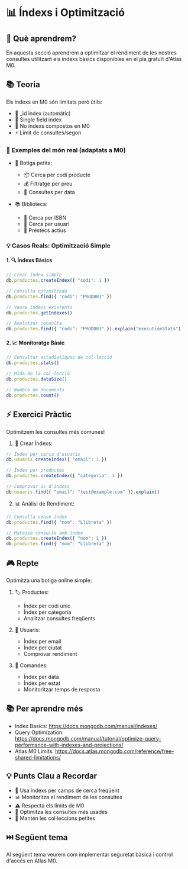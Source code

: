 # 📊 Índexs i Optimització

## 🎯 Què aprendrem?
En aquesta secció aprendrem a optimitzar el rendiment de les nostres consultes utilitzant els índexs bàsics disponibles en el pla gratuït d'Atlas M0.

## 📚 Teoria
Els índexs en M0 són limitats però útils:
- 🔑 _id index (automàtic)
- 📑 Single field index
- 🚫 No índexs compostos en M0
- ⚡ Límit de consultes/segon

### 🌟 Exemples del món real (adaptats a M0)
- 🏪 Botiga petita:
  * 📦 Cerca per codi producte
  * 💰 Filtratge per preu
  * 📅 Consultes per data

- 📚 Biblioteca:
  * 📖 Cerca per ISBN
  * 👤 Cerca per usuari
  * 📅 Préstecs actius

### 💡 Casos Reals: Optimització Simple

#### 1. 🔍 Índexs Bàsics
```javascript
// Crear índex simple
db.productes.createIndex({ "codi": 1 })

// Consulta optimitzada
db.productes.find({ "codi": "PROD001" })

// Veure índexs existents
db.productes.getIndexes()

// Analitzar consulta
db.productes.find({ "codi": "PROD001" }).explain("executionStats")
```

#### 2. 📈 Monitoratge Bàsic
```javascript
// Consultar estadístiques de col·lecció
db.productes.stats()

// Mida de la col·lecció
db.productes.dataSize()

// Nombre de documents
db.productes.count()
```

## ⚡ Exercici Pràctic
Optimitzem les consultes més comunes!

1. 📑 Crear Índexs:
```javascript
// Índex per cerca d'usuaris
db.usuaris.createIndex({ "email": 1 })

// Índex per productes
db.productes.createIndex({ "categoria": 1 })

// Comprovar ús d'índexs
db.usuaris.find({ "email": "test@example.com" }).explain()
```

2. 📊 Anàlisi de Rendiment:
```javascript
// Consulta sense índex
db.productes.find({ "nom": "Llibreta" })

// Mateixa consulta amb índex
db.productes.createIndex({ "nom": 1 })
db.productes.find({ "nom": "Llibreta" })
```

## 🎮 Repte
Optimitza una botiga online simple:

1. 🏷️ Productes:
   - Índex per codi únic
   - Índex per categoria
   - Analitzar consultes freqüents

2. 👥 Usuaris:
   - Índex per email
   - Índex per ciutat
   - Comprovar rendiment

3. 🛒 Comandes:
   - Índex per data
   - Índex per estat
   - Monitoritzar temps de resposta

## 📚 Per aprendre més
- Index Basics: https://docs.mongodb.com/manual/indexes/
- Query Optimization: https://docs.mongodb.com/manual/tutorial/optimize-query-performance-with-indexes-and-projections/
- Atlas M0 Limits: https://docs.atlas.mongodb.com/reference/free-shared-limitations/

## 💡 Punts Clau a Recordar
- 🔑 Usa índexs per camps de cerca freqüent
- 📊 Monitoritza el rendiment de les consultes
- ⚠️ Respecta els límits de M0
- 🎯 Optimitza les consultes més usades
- 💾 Mantén les col·leccions petites

## ⏭️ Següent tema
Al següent tema veurem com implementar seguretat bàsica i control d'accés en Atlas M0. 